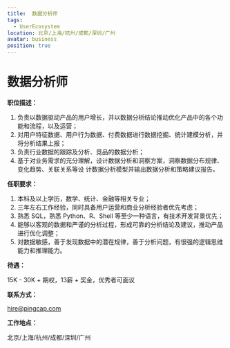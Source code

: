 ```yaml
---
title:  数据分析师
tags:
  - UserEcosystem
location: 北京/上海/杭州/成都/深圳/广州
avatar: business
position: true
---
```



# 数据分析师

**职位描述：**

1. 负责以数据驱动产品的用户增长，并以数据分析结论推动优化产品中的各个功能和流程，以及运营；
2. 对用户特征数据、用户行为数据、付费数据进行数据挖掘、统计建模分析，并将分析结果上报；
3. 负责行业数据的跟踪及分析、竞品的数据分析；
4. 基于对业务需求的充分理解，设计数据分析和洞察方案，洞察数据分布规律、变化趋势、关联关系等设  计数据分析模型并输出数据分析和策略建议报告。 


**任职要求：**

1. 本科及以上学历，数学、统计、金融等相关专业；
2. 三年左右工作经验，同时具备用户运营和商业分析经验者优先考虑；
3. 熟悉 SQL，熟悉 Python、R、Shell 等至少一种语言，有技术开发背景优先；
4. 能够以客观的数据和严谨的分析过程，形成可靠的分析结论及建议，推动产品进行优化调整；
5. 对数据敏感，善于发现数据中的潜在规律，善于分析问题，有很强的逻辑思维能力和推理能力。


**待遇：**

15K - 30K + 期权，13薪 + 奖金，优秀者可面议

**联系方式：**

hire@pingcap.com

**工作地点：**

北京/上海/杭州/成都/深圳/广州

